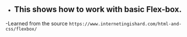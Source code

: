 - <h2>This shows how to work with basic Flex-box.</h2>

-Learned from the source `https://www.internetingishard.com/html-and-css/flexbox/`
